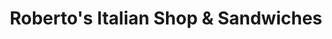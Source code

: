 ---
title: "Roberto's Italian Shop & Sandwiches"
url: /mombasa/robertos-italian-shop-und-sandwiches/
shop: Gemüse & Obst
---